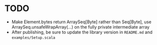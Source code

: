 # TODO

 - Make Element.bytes return ArraySeq[Byte] rather 
   than Seq[Byte], use ArraySeq.unsafeWrapArray(...)
   on the fully private intermediate array
 - After publishing, be sure to update the library
   version in `README.md` and `examples/Setup.scala` 